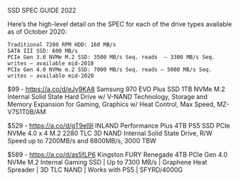

SSD SPEC GUIDE 2022

Here’s the high-level detail on the SPEC for each of the drive types available as of October 2020:

    Traditional 7200 RPM HDD: 160 MB/s
    SATA III SSD: 600 MB/s
    PCIe Gen 3.0 NVMe M.2 SSD: 3500 MB/s Seq. reads  – 3300 MB/s Seq. writes – available mid-2018
    PCIe Gen 4.0 NVMe m.2 SSD: 7000 MB/s Seq. reads – 5000 MB/s Seq. writes – available mid-2020




$99 - https://a.co/d/eJy9KA8
Samsung 970 EVO Plus SSD 1TB NVMe M.2 Internal Solid State Hard Drive w/ V-NAND Technology, Storage and Memory Expansion for Gaming, Graphics w/ Heat Control, Max Speed, MZ-V7S1T0B/AM 

$529 - https://a.co/d/gT9el9l 
INLAND Performance Plus 4TB PS5 SSD PCIe NVMe 4.0 x 4 M.2 2280 TLC 3D NAND Internal Solid State Drive, R/W Speed up to 7200MB/s and 6800MB/s, 3000 TBW 

$589 - https://a.co/d/as5fLP6
Kingston FURY Renegade 4TB PCIe Gen 4.0 NVMe M.2 Internal Gaming SSD | Up to 7300 MB/s | Graphene Heat Spreader | 3D TLC NAND | Works with PS5 | SFYRD/4000G 




